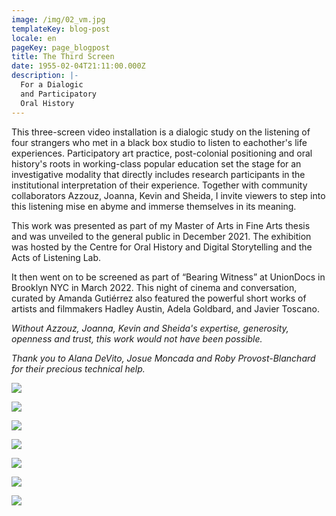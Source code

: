 ```yaml
---
image: /img/02_vm.jpg
templateKey: blog-post
locale: en
pageKey: page_blogpost
title: The Third Screen
date: 1955-02-04T21:11:00.000Z
description: |-
  For a Dialogic
  and Participatory
  Oral History
---
```

This three-screen video installation is a dialogic study on the listening of four strangers who met in a black box studio to listen to eachother's life experiences. Participatory art practice, post-colonial positioning and oral history's roots in working-class popular education set the stage for an investigative modality that directly includes research participants in the institutional interpretation of their experience. Together with community collaborators Azzouz, Joanna, Kevin and Sheida, I invite viewers to step into this listening mise en abyme and immerse themselves in its meaning.

This work was presented as part of my Master of Arts in Fine Arts thesis and was unveiled to the general public in December 2021. The exhibition was hosted by the Centre for Oral History and Digital Storytelling and the Acts of Listening Lab.

It then went on to be screened as part of “Bearing Witness” at UnionDocs in Brooklyn NYC in March 2022. This night of cinema and conversation, curated by Amanda Gutiérrez also featured the powerful short works of artists and filmmakers Hadley Austin, Adela Goldbard, and Javier Toscano.

_Without Azzouz, Joanna, Kevin and Sheida's expertise, generosity, openness and trust, this work would not have been possible._

_Thank you to Alana DeVito, Josue Moncada and Roby Provost-Blanchard for their precious technical help._  

![](/img/screen-shot-2021-11-07-at-6.50.53-pm.jpeg)

![](/img/screen-shot-2022-01-25-at-12.31.06-pm.jpeg)

![](/img/screen-shot-2021-11-07-at-6.57.39-pm.jpeg)

![](/img/screen-shot-2022-01-25-at-12.32.34-pm.jpeg)

![](/img/screen-shot-2022-01-25-at-12.12.38-pm.jpeg)

![](/img/screen-shot-2021-11-08-at-5.56.40-pm.jpeg)

![](/img/person_in_common_veronica_mockler_event_green_in.jpeg)
